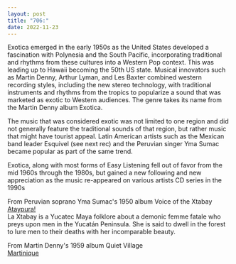 ```yaml
---
layout: post
title: "706:"
date: 2022-11-23
---
```


Exotica emerged in the early 1950s as the United States developed a fascination with Polynesia and the South Pacific, incorporating traditional and rhythms from these cultures into a Western Pop context. This was leading up to Hawaii becoming the 50th US state. Musical innovators such as Martin Denny, Arthur Lyman, and Les Baxter combined western recording styles, including the new stereo technology, with traditional instruments and rhythms from the tropics to popularize a sound that was marketed as exotic to Western audiences. The genre takes its name from the Martin Denny album Exotica.  

The music that was considered exotic was not limited to one region and did not generally feature the traditional sounds of that region, but rather music that might have tourist appeal. Latin American artists such as the Mexican band leader Esquivel (see next rec) and the Peruvian singer Yma Sumac became popular as part of the same trend.

Exotica, along with most forms of Easy Listening fell out of favor from the mid 1960s through the 1980s, but gained a new following and new appreciation as the music re-appeared on various artists CD series in the 1990s

From Peruvian soprano Yma Sumac's 1950 album Voice of the Xtabay  
[Ataypura\!](https://youtu.be/VTb8gho_Qg4)  
La Xtabay is a Yucatec Maya folklore about a demonic femme fatale who preys upon men in the Yucatán Peninsula. She is said to dwell in the forest to lure men to their deaths with her incomparable beauty.

From Martin Denny's 1959 album Quiet Village  
[Martinique](https://youtu.be/HAdsiDNjDWQ)
